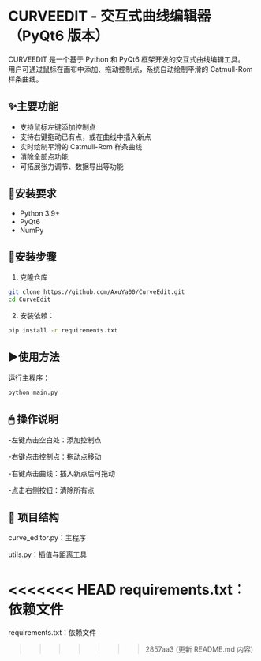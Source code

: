 # CURVEEDIT - 交互式曲线编辑器（PyQt6 版本）

CURVEEDIT 是一个基于 Python 和 PyQt6 框架开发的交互式曲线编辑工具。  
用户可通过鼠标在画布中添加、拖动控制点，系统自动绘制平滑的 Catmull-Rom 样条曲线。

## ✨主要功能

- 支持鼠标左键添加控制点
- 支持右键拖动已有点，或在曲线中插入新点
- 实时绘制平滑的 Catmull-Rom 样条曲线
- 清除全部点功能
- 可拓展张力调节、数据导出等功能

## 🧩安装要求

- Python 3.9+
- PyQt6
- NumPy

## 🚀安装步骤

1. 克隆仓库
```bash
git clone https://github.com/AxuYa00/CurveEdit.git
cd CurveEdit
```
2. 安装依赖：
```bash
pip install -r requirements.txt
```

## ▶️使用方法

运行主程序：
```bash
python main.py
```
## 🖱 操作说明

-左键点击空白处：添加控制点

-右键点击控制点：拖动点移动

-右键点击曲线：插入新点后可拖动

-点击右侧按钮：清除所有点


## 📁 项目结构

curve_editor.py：主程序

utils.py：插值与距离工具

<<<<<<< HEAD
requirements.txt：依赖文件
=======
requirements.txt：依赖文件
>>>>>>> 2857aa3 (更新 README.md 内容)
